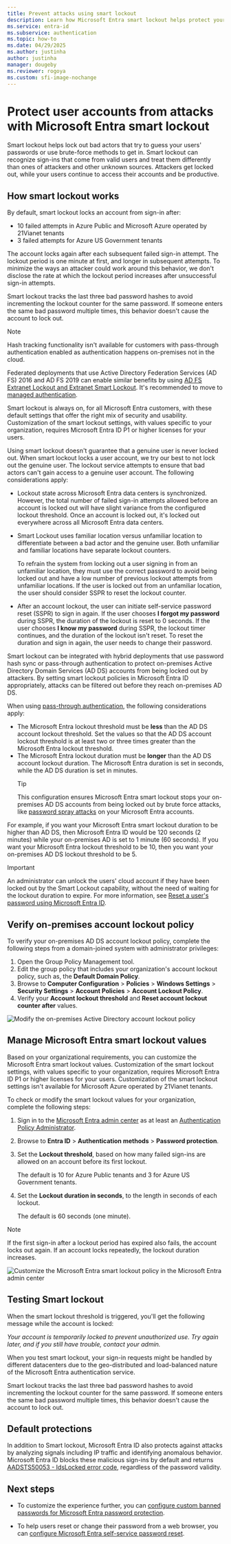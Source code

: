 ```yaml
---
title: Prevent attacks using smart lockout
description: Learn how Microsoft Entra smart lockout helps protect your organization from brute-force attacks that try to guess user passwords.
ms.service: entra-id
ms.subservice: authentication
ms.topic: how-to
ms.date: 04/29/2025
ms.author: justinha
author: justinha
manager: dougeby
ms.reviewer: rogoya
ms.custom: sfi-image-nochange
---
```

# Protect user accounts from attacks with Microsoft Entra smart lockout

Smart lockout helps lock out bad actors that try to guess your users' passwords or use brute-force methods to get in. Smart lockout can recognize sign-ins that come from valid users and treat them differently than ones of attackers and other unknown sources. Attackers get locked out, while your users continue to access their accounts and be productive.

## How smart lockout works

By default, smart lockout locks an account from sign-in after: 

- 10 failed attempts in Azure Public and Microsoft Azure operated by 21Vianet tenants 
- 3 failed attempts for Azure US Government tenants

The account locks again after each subsequent failed sign-in attempt. The lockout period is one minute at first, and longer in subsequent attempts. To minimize the ways an attacker could work around this behavior, we don't disclose the rate at which the lockout period increases after unsuccessful sign-in attempts.

Smart lockout tracks the last three bad password hashes to avoid incrementing the lockout counter for the same password. If someone enters the same bad password multiple times, this behavior doesn't cause the account to lock out.

> [!NOTE]
> Hash tracking functionality isn't available for customers with pass-through authentication enabled as authentication happens on-premises not in the cloud.

Federated deployments that use Active Directory Federation Services (AD FS) 2016 and AD FS 2019 can enable similar benefits by using [AD FS Extranet Lockout and Extranet Smart Lockout](/windows-server/identity/ad-fs/operations/configure-ad-fs-extranet-smart-lockout-protection). It's recommended to move to [managed authentication](https://www.microsoft.com/security/business/identity-access/upgrade-adfs).  

Smart lockout is always on, for all Microsoft Entra customers, with these default settings that offer the right mix of security and usability. Customization of the smart lockout settings, with values specific to your organization, requires Microsoft Entra ID P1 or higher licenses for your users.

Using smart lockout doesn't guarantee that a genuine user is never locked out. When smart lockout locks a user account, we try our best to not lock out the genuine user. The lockout service attempts to ensure that bad actors can't gain access to a genuine user account. The following considerations apply:

* Lockout state across Microsoft Entra data centers is synchronized. However, the total number of failed sign-in attempts allowed before an account is locked out will have slight variance from the configured lockout threshold. Once an account is locked out, it's locked out everywhere across all Microsoft Entra data centers.
* Smart Lockout uses familiar location versus unfamiliar location to differentiate between a bad actor and the genuine user. Both unfamiliar and familiar locations have separate lockout counters.

  To refrain the system from locking out a user signing in from an unfamiliar location, they must use the correct password to avoid being locked out and have a low number of previous lockout attempts from unfamiliar locations. If the user is locked out from an unfamiliar location, the user should consider SSPR to reset the lockout counter.

* After an account lockout, the user can initiate self-service password reset (SSPR) to sign in again. If the user chooses **I forgot my password** during SSPR, the duration of the lockout is reset to 0 seconds. If the user chooses **I know my password** during SSPR, the lockout timer continues, and the duration of the lockout isn't reset. To reset the duration and sign in again, the user needs to change their password.

Smart lockout can be integrated with hybrid deployments that use password hash sync or pass-through authentication to protect on-premises Active Directory Domain Services (AD DS) accounts from being locked out by attackers. By setting smart lockout policies in Microsoft Entra ID appropriately, attacks can be filtered out before they reach on-premises AD DS.

When using [pass-through authentication](~/identity/hybrid/connect/how-to-connect-pta.md), the following considerations apply:

* The Microsoft Entra lockout threshold must be **less** than the AD DS account lockout threshold. Set the values so that the AD DS account lockout threshold is at least two or three times greater than the Microsoft Entra lockout threshold.
* The Microsoft Entra lockout duration must be **longer** than the AD DS account lockout duration. The Microsoft Entra duration is set in seconds, while the AD DS duration is set in minutes.
   > [!TIP]
   > This configuration ensures Microsoft Entra smart lockout stops your on-premises AD DS accounts from being locked out by brute force attacks, like [password spray attacks](../../id-protection/concept-identity-protection-risks.md#password-spray) on your Microsoft Entra accounts.

For example, if you want your Microsoft Entra smart lockout duration to be higher than AD DS, then Microsoft Entra ID would be 120 seconds (2 minutes) while your on-premises AD is set to 1 minute (60 seconds). If you want your Microsoft Entra lockout threshold to be 10, then you want your on-premises AD DS lockout threshold to be 5. 

> [!IMPORTANT]
> An administrator can unlock the users' cloud account if they have been locked out by the Smart Lockout capability, without the need of waiting for the lockout duration to expire. For more information, see [Reset a user's password using Microsoft Entra ID](~/fundamentals/users-reset-password-azure-portal.yml).

## Verify on-premises account lockout policy

To verify your on-premises AD DS account lockout policy, complete the following steps from a domain-joined system with administrator privileges:

1. Open the Group Policy Management tool.
2. Edit the group policy that includes your organization's account lockout policy, such as, the **Default Domain Policy**.
3. Browse to **Computer Configuration** > **Policies** > **Windows Settings** > **Security Settings** > **Account Policies** > **Account Lockout Policy**.
4. Verify your **Account lockout threshold** and **Reset account lockout counter after** values.

![Modify the on-premises Active Directory account lockout policy](./media/howto-password-smart-lockout/entra-on-premises-account-lockout-policy.png)

<a name='manage-azure-ad-smart-lockout-values'></a>

## Manage Microsoft Entra smart lockout values

Based on your organizational requirements, you can customize the Microsoft Entra smart lockout values. Customization of the smart lockout settings, with values specific to your organization, requires Microsoft Entra ID P1 or higher licenses for your users. Customization of the smart lockout settings isn't available for Microsoft Azure operated by 21Vianet tenants.

To check or modify the smart lockout values for your organization, complete the following steps:

1. Sign in to the [Microsoft Entra admin center](https://entra.microsoft.com) as at least an [Authentication Policy Administrator](~/identity/role-based-access-control/permissions-reference.md#authentication-policy-administrator).
1. Browse to **Entra ID** > **Authentication methods** > **Password protection**.
1. Set the **Lockout threshold**, based on how many failed sign-ins are allowed on an account before its first lockout.

    The default is 10 for Azure Public tenants and 3 for Azure US Government tenants.

1. Set the **Lockout duration in seconds**, to the length in seconds of each lockout.

    The default is 60 seconds (one minute).

> [!NOTE]
> If the first sign-in after a lockout period has expired also fails, the account locks out again. If an account locks repeatedly, the lockout duration increases.

![Customize the Microsoft Entra smart lockout policy in the Microsoft Entra admin center](./media/howto-password-smart-lockout/azure-entra-custom-smart-lockout-policy.png)

## Testing Smart lockout

When the smart lockout threshold is triggered, you'll get the following message while the account is locked:

*Your account is temporarily locked to prevent unauthorized use. Try again later, and if you still have trouble, contact your admin.*

When you test smart lockout, your sign-in requests might be handled by different datacenters due to the geo-distributed and load-balanced nature of the Microsoft Entra authentication service. 

Smart lockout tracks the last three bad password hashes to avoid incrementing the lockout counter for the same password. If someone enters the same bad password multiple times, this behavior doesn't cause the account to lock out.


## Default protections
In addition to Smart lockout, Microsoft Entra ID also protects against attacks by analyzing signals including IP traffic and identifying anomalous behavior. Microsoft Entra ID blocks these malicious sign-ins by default and returns [AADSTS50053 - IdsLocked error code](~/identity-platform/reference-error-codes.md), regardless of the password validity.

## Next steps

- To customize the experience further, you can [configure custom banned passwords for Microsoft Entra password protection](tutorial-configure-custom-password-protection.md).

- To help users reset or change their password from a web browser, you can [configure Microsoft Entra self-service password reset](tutorial-enable-sspr.md).
